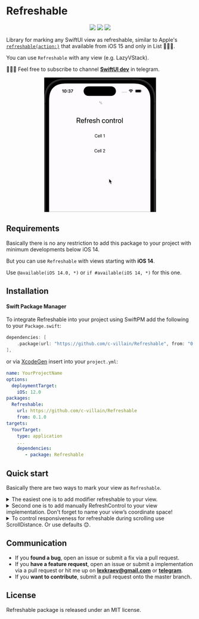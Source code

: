 # Refreshable

<p align="center">
     <img src="https://img.shields.io/badge/release-0.2.0-blue" />
    <img src="https://img.shields.io/badge/platform-IOS-blue" />
     <img src="https://img.shields.io/badge/license-MIT-blue" />
</p>

Library for marking any SwiftUI view as refreshable, similar to Apple's [```refreshable(action:)```](https://developer.apple.com/documentation/swiftui/view/refreshable(action:)) that available from iOS 15 and only in List 🤷🏼‍♂️.

You can use `Refreshable` with any view (e.g. LazyVStack). 

👨🏻‍💻 Feel free to subscribe to channel **[SwiftUI dev](https://t.me/swiftui_dev)** in telegram.

  <p align="center">
  <img src="demo/demo.gif" alt="" width="300">
  </p>

## Requirements

Basically there is no any restriction to add this package to your project with minimum developments below iOS 14. 

But you can use `Refreshable` with views starting with **iOS 14**. 

Use `@available(iOS 14.0, *)` or `if #available(iOS 14, *)` for this one.

## Installation

#### Swift Package Manager

To integrate Refreshable into your project using SwiftPM add the following to your `Package.swift`:

```swift
dependencies: [
    .package(url: "https://github.com/c-villain/Refreshable", from: "0.1.0"),
],
```

or via [XcodeGen](https://github.com/yonaskolb/XcodeGen) insert into your `project.yml`:

```yaml
name: YourProjectName
options:
  deploymentTarget:
    iOS: 12.0
packages:
  Refreshable:
    url: https://github.com/c-villain/Refreshable
    from: 0.1.0
targets:
  YourTarget:
    type: application
    ...
    dependencies:
       - package: Refreshable
```

## Quick start

Basically there are two ways to mark your view as `Refreshable`.

<details>
  <summary>The easiest one is to add modifier refreshable to your view.</summary>
  
```swift
import Refreshable

struct YourView: View {
    
    var body: some View {
        ScrollView {
            LazyVStack {
                ...
            }
            .refreshable {
                // do your work on refresh here
            }
        }
    }
}

```

</details>

<details>
  <summary>Second one is to add manually RefreshControl to your view implementation. 
  Don't forget to name your view’s coordinate space!</summary>
  

```swift
import Refreshable

struct YourView: View {
    
    var body: some View {
        ScrollView {
            RefreshControl(coordinateSpace: .named("List")) { // <= HERE
                // do your work on refresh here
            }
            
            LazyVStack {
                ...
            }
        }
        .coordinateSpace(name: "List") // <= DON'T FORGET
    }
}
```

</details>

<details>
  <summary>To control responsiveness for refreshable during scrolling use ScrollDistance. Or use defaults 😊.</summary>
  

```swift
import Refreshable

struct Constants {
    public static let isPad: Bool = UIDevice.current.userInterfaceIdiom == .pad
}

struct YourView: View {
    
    var body: some View {
        ScrollView {
            RefreshControl(Constants.isPad ? .long : .short, // <= HERE
                           coordinateSpace: .named("List")) { 
                // do your work on refresh here
            }
            
            LazyVStack {
                ...
            }
        }
        .coordinateSpace(name: "List")
    }
}
```

</details>

## Communication

- If you **found a bug**, open an issue or submit a fix via a pull request.
- If you **have a feature request**, open an issue or submit a implementation via a pull request or hit me up on **lexkraev@gmail.com** or **[telegram](https://t.me/lexkraev)**.
- If you **want to contribute**, submit a pull request onto the master branch.

## License

Refreshable package is released under an MIT license.
